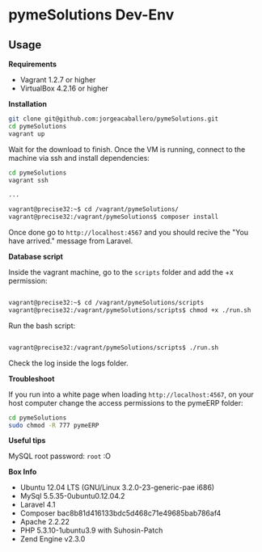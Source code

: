 pymeSolutions Dev-Env
=====================


Usage
-----

**Requirements**

- Vagrant 1.2.7 or higher
- VirtualBox 4.2.16 or higher

**Installation**

```bash
git clone git@github.com:jorgeacaballero/pymeSolutions.git
cd pymeSolutions
vagrant up 
```
Wait for the download to finish. Once the VM is running, connect to the machine via ssh and install dependencies:

```bash
cd pymeSolutions
vagrant ssh

...

vagrant@precise32:~$ cd /vagrant/pymeSolutions/
vagrant@precise32:/vagrant/pymeSolutions$ composer install

```

Once done go to `http://localhost:4567` and you should recive the "You have arrived." message from Laravel.

**Database script**

Inside the vagrant machine, go to the `scripts` folder and add the +x permission:

```bash

vagrant@precise32:~$ cd /vagrant/pymeSolutions/scripts
vagrant@precise32:/vagrant/pymeSolutions/scripts$ chmod +x ./run.sh

```

Run the bash script:

```bash

vagrant@precise32:/vagrant/pymeSolutions/scripts$ ./run.sh

```

Check the log inside the logs folder.

**Troubleshoot**

If you run into a white page when loading `http://localhost:4567`, on your host computer change the access permissions to the pymeERP folder:

```bash
cd pymeSolutions
sudo chmod -R 777 pymeERP
```

**Useful tips**


MySQL root password: `root` :O


**Box Info**

- Ubuntu 12.04 LTS (GNU/Linux 3.2.0-23-generic-pae i686)
- MySql 5.5.35-0ubuntu0.12.04.2
- Laravel 4.1
- Composer bac8b81d416133bdc5d468c71e49685bab786af4
- Apache 2.2.22
- PHP 5.3.10-1ubuntu3.9 with Suhosin-Patch
- Zend Engine v2.3.0

